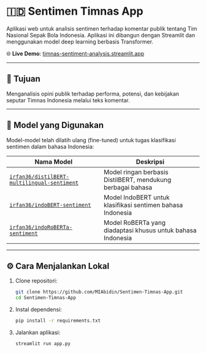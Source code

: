 # 🇮🇩 Sentimen Timnas App

Aplikasi web untuk analisis sentimen terhadap komentar publik tentang Tim Nasional Sepak Bola Indonesia. Aplikasi ini dibangun dengan Streamlit dan menggunakan model deep learning berbasis Transformer.

🌐 **Live Demo**: [timnas-sentiment-analysis.streamlit.app](https://timnas-sentiment-analysis.streamlit.app/)

---

## 🎯 Tujuan

Menganalisis opini publik terhadap performa, potensi, dan kebijakan seputar Timnas Indonesia melalui teks komentar.

---

## 🧠 Model yang Digunakan

Model-model telah dilatih ulang (fine-tuned) untuk tugas klasifikasi sentimen dalam bahasa Indonesia:

| Nama Model | Deskripsi |
|-----------|-----------|
| [`irfan36/distilBERT-multilingual-sentiment`](https://huggingface.co/irfan36/distilBERT-multilingual-sentiment) | Model ringan berbasis DistilBERT, mendukung berbagai bahasa |
| [`irfan36/indoBERT-sentiment`](https://huggingface.co/irfan36/indoBERT-sentiment) | Model IndoBERT untuk klasifikasi sentimen bahasa Indonesia |
| [`irfan36/indoRoBERTa-sentiment`](https://huggingface.co/irfan36/indoRoBERTa-sentiment) | Model RoBERTa yang diadaptasi khusus untuk bahasa Indonesia |

---

## ⚙️ Cara Menjalankan Lokal

1. Clone repositori:
   ```bash
   git clone https://github.com/MIAbidin/Sentimen-Timnas-App.git
   cd Sentimen-Timnas-App

2. Instal dependensi:
   ```bash
   pip install -r requirements.txt

3. Jalankan aplikasi:
   ```bash
   streamlit run app.py
